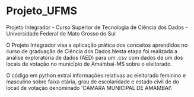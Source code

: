 # Projeto_UFMS
Projeto Integrador - Curso Superior de Tecnologia de Ciência dos Dados - Universidade Federal de Mato Grosso do Sul 

O Projeto Integrador visa a aplicação prática dos conceitos aprendidos no curso de graduação de Ciência dos Dados.Nesta etapa foi realizada a análise exploratória de dados (AED) para um .csv com dados de um dos locais de votação no município de Amambai-MS sobre o eleitorado.

O código em python extrai informações relativas ao eleitorado feminino e masculino sobre faixa etária, grau de escolaridade e estado civil de do locail de votação denominado 'CAMARA MUNICIPAL DE AMAMBAI'.





